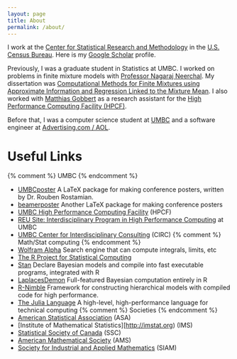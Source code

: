 ```yaml
---
layout: page
title: About
permalink: /about/
---
```


I work at the
[Center for Statistical Research and Methodology](https://www.census.gov/srd/csrm) in the [U.S. Census Bureau](http://www.census.gov). Here is my
[Google Scholar](https://scholar.google.com/citations?user=3Ai29GIAAAAJ&hl=en) profile.

Previously, I was a graduate student in Statistics at UMBC. I worked
on problems in finite mixture models with
[Professor Nagaraj Neerchal](http://www.math.umbc.edu/~nagaraj).
My dissertation was [Computational Methods for Finite Mixtures using Approximate Information and
Regression Linked to the Mixture Mean](http://search.proquest.com/docview/1552496226).
I also worked with
[Matthias Gobbert](http://www.math.umbc.edu/~gobbert)
as a research assistant for the
[High Performance Computing Facility (HPCF)](http://www.umbc.edu/hpcf).

Before that, I was a computer science student at [UMBC](http://www.csee.umbc.edu) and a software engineer at [Advertising.com / AOL](http://advertising.com).

# Useful Links
{% comment %} UMBC {% endcomment %}
* [UMBCposter](http://www.math.umbc.edu/~rouben/umbcposter) A LaTeX package 
for making conference posters, written by Dr. Rouben Rostamian.
* [beamerposter](http://www-i6.informatik.rwth-aachen.de/~dreuw/latexbeamerposter.php)
Another LaTeX package for making conference posters
* [UMBC High Performance Computing Facility](http://www.umbc.edu/hpcf) (HPCF)
* [REU Site: Interdisciplinary Program in High Performance Computing](http://www.umbc.edu/hpcreu) at UMBC
* [UMBC Center for Interdisciplinary Consulting](http://www.umbc.edu/circ) (CIRC)
{% comment %} Math/Stat computing {% endcomment %}
* [Wolfram Alpha](http://www.wolframalpha.com) Search engine that can compute integrals, limits, etc
* [The R Project for Statistical Computing](http://www.r-project.org)
* [Stan](http://mc-stan.org) Declare Bayesian models
and compile into fast executable programs, integrated with R
* [LaplacesDemon](http://www.bayesian-inference.com/software)
Full-featured Bayesian computation entirely in R
* [R-Nimble](http://r-nimble.org")
Framework for constructing hierarchical models with compiled code for high
performance.
* [The Julia Language](http://julialang.org)
A high-level, high-performance language for technical computing
{% comment %} Societies {% endcomment %}
* [American Statistical Association](http://www.amstat.org) (ASA)
* [Institute of Mathematical Statistics][http://imstat.org) (IMS)
* [Statistical Society of Canada](http://www.ssc.ca) (SSC)
* [American Mathematical Society](http://www.ams.org) (AMS)
* [Society for Industrial and Applied Mathematics](http://www.siam.org) (SIAM)
